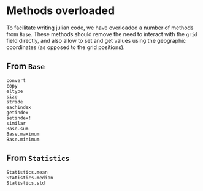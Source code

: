 # Methods overloaded

To facilitate writing julian code, we have overloaded a number of methods from
`Base`. These methods should remove the need to interact with the `grid` field
directly, and also allow to set and get values using the geographic coordinates
(as opposed to the grid positions).

## From `Base`

```@docs
convert
copy
eltype
size
stride
eachindex
getindex
setindex!
similar
Base.sum
Base.maximum
Base.minimum
```

## From `Statistics`

```@docs
Statistics.mean
Statistics.median
Statistics.std
```
